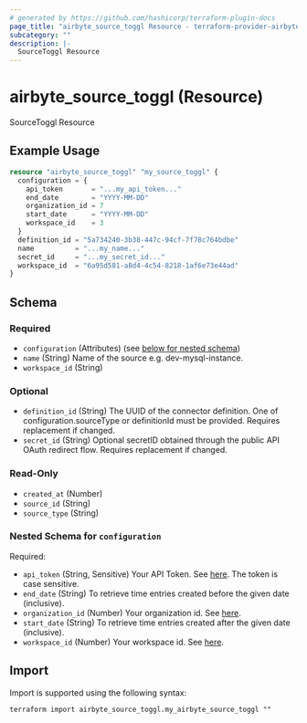 ```yaml
---
# generated by https://github.com/hashicorp/terraform-plugin-docs
page_title: "airbyte_source_toggl Resource - terraform-provider-airbyte"
subcategory: ""
description: |-
  SourceToggl Resource
---
```


# airbyte_source_toggl (Resource)

SourceToggl Resource

## Example Usage

```terraform
resource "airbyte_source_toggl" "my_source_toggl" {
  configuration = {
    api_token       = "...my_api_token..."
    end_date        = "YYYY-MM-DD"
    organization_id = 7
    start_date      = "YYYY-MM-DD"
    workspace_id    = 3
  }
  definition_id = "5a734240-3b38-447c-94cf-7f78c764bdbe"
  name          = "...my_name..."
  secret_id     = "...my_secret_id..."
  workspace_id  = "6a95d581-a8d4-4c54-8218-1af6e73e44ad"
}
```

<!-- schema generated by tfplugindocs -->
## Schema

### Required

- `configuration` (Attributes) (see [below for nested schema](#nestedatt--configuration))
- `name` (String) Name of the source e.g. dev-mysql-instance.
- `workspace_id` (String)

### Optional

- `definition_id` (String) The UUID of the connector definition. One of configuration.sourceType or definitionId must be provided. Requires replacement if changed.
- `secret_id` (String) Optional secretID obtained through the public API OAuth redirect flow. Requires replacement if changed.

### Read-Only

- `created_at` (Number)
- `source_id` (String)
- `source_type` (String)

<a id="nestedatt--configuration"></a>
### Nested Schema for `configuration`

Required:

- `api_token` (String, Sensitive) Your API Token. See <a href="https://developers.track.toggl.com/docs/authentication">here</a>. The token is case sensitive.
- `end_date` (String) To retrieve time entries created before the given date (inclusive).
- `organization_id` (Number) Your organization id. See <a href="https://developers.track.toggl.com/docs/organization">here</a>.
- `start_date` (String) To retrieve time entries created after the given date (inclusive).
- `workspace_id` (Number) Your workspace id. See <a href="https://developers.track.toggl.com/docs/workspaces">here</a>.

## Import

Import is supported using the following syntax:

```shell
terraform import airbyte_source_toggl.my_airbyte_source_toggl ""
```
